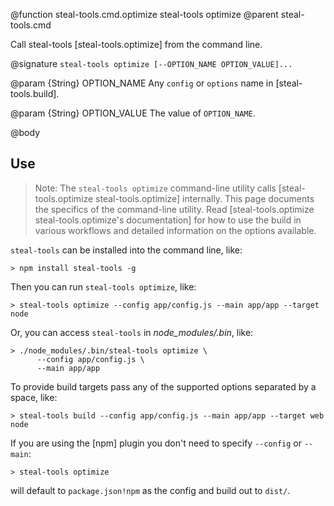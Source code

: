 @function steal-tools.cmd.optimize steal-tools optimize
@parent steal-tools.cmd 

Call steal-tools [steal-tools.optimize] from the command line.

@signature `steal-tools optimize [--OPTION_NAME OPTION_VALUE]...`

@param {String} OPTION_NAME Any `config` or `options` name in [steal-tools.build].

@param {String} OPTION_VALUE The value of `OPTION_NAME`.

@body

## Use

> Note: The `steal-tools optimize` command-line
utility calls [steal-tools.optimize steal-tools.optimize] 
internally. This page documents the specifics of the command-line utility. Read
[steal-tools.optimize steal-tools.optimize's documentation] for how to use
the build in various workflows and detailed information
on the options available.

`steal-tools` can be installed into the command line, like:

    > npm install steal-tools -g
 
Then you can run `steal-tools optimize`, like:

    > steal-tools optimize --config app/config.js --main app/app --target node

Or, you can access `steal-tools` in _node_modules/.bin_, like:

    > ./node_modules/.bin/steal-tools optimize \
          --config app/config.js \
          --main app/app

To provide build targets pass any of the supported options separated by a space, like:

    > steal-tools build --config app/config.js --main app/app --target web node

If you are using the [npm] plugin you don't need to specify `--config` or `--main`:

    > steal-tools optimize

will default to `package.json!npm` as the config and build out to `dist/`.

